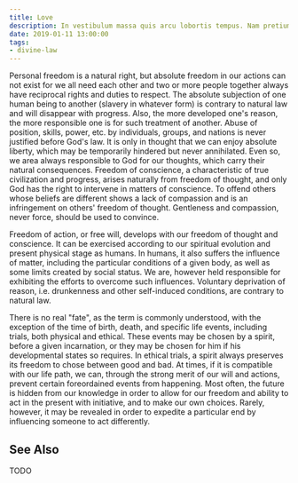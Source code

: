 ```yaml
---
title: Love
description: In vestibulum massa quis arcu lobortis tempus. Nam pretium arcu in odio vulputate luctus.
date: 2019-01-11 13:00:00
tags: 
- divine-law
---
```


Personal freedom is a natural right, but absolute freedom in our actions can not exist for we all need each other and two or more people together always have reciprocal rights and duties to respect. The absolute subjection of one human being to another (slavery in whatever form) is contrary to natural law and will disappear with progress.  Also, the more developed one's reason, the more responsible one is for such treatment of another.  Abuse of position, skills, power, etc. by individuals, groups, and nations is never justified before God's law.  It is only in thought that we can enjoy absolute liberty, which may be temporarily hindered but never annihilated.  Even so, we area always responsible to God for our thoughts, which carry their natural consequences. Freedom of conscience, a characteristic of true civilization and progress, arises naturally from freedom of thought, and only God has the right to intervene in matters of conscience. To offend others whose beliefs are different shows a lack of compassion and is an infringement on others' freedom of thought.  Gentleness and compassion, never force, should be used to convince.

Freedom of action, or free will, develops with our freedom of thought and conscience.  It can be exercised according to our spiritual evolution and present physical stage as humans. In humans, it also suffers the influence of matter, including the particular conditions of a given body, as well as some limits created by social status.  We are, however held responsible for exhibiting the efforts to overcome such influences. Voluntary deprivation of reason, i.e. drunkenness and other self-induced conditions, are contrary to natural law.

There is no real "fate", as the term is commonly understood, with the exception of the time of birth, death, and specific life events, including trials, both physical and ethical.  These events may be chosen by a spirit, before a given incarnation, or they may be chosen for him if his developmental states so requires.  In ethical trials, a spirit always preserves its freedom to chose between good and bad. At times, if it is compatible with our life path, we can, through the strong merit of our will and actions, prevent certain foreordained events from happening.  Most often, the future is hidden from our knowledge in order to allow for our freedom and ability to act in the present with initiative, and to make our own choices.  Rarely, however, it may be revealed in order to expedite a particular end by influencing someone to act differently.

## See Also
TODO



